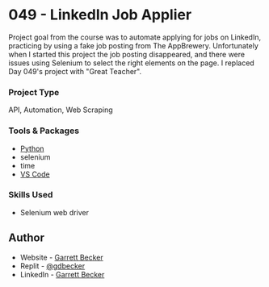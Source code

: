 # 049 - LinkedIn Job Applier

Project goal from the course was to automate applying for jobs on LinkedIn, practicing by using a fake job posting from The AppBrewery. Unfortunately when I started this project the job posting disappeared, and there were issues using Selenium to select the right elements on the page. I replaced Day 049's project with "Great Teacher".

### Project Type

API, Automation, Web Scraping

### Tools & Packages

- [Python](https://www.python.org)
- selenium
- time
- [VS Code](https://code.visualstudio.com)

### Skills Used

- Selenium web driver

## Author

- Website - [Garrett Becker]()
- Replit - [@gdbecker](https://replit.com/@gdbecker)
- LinkedIn - [Garrett Becker](https://www.linkedin.com/in/garrett-becker-923b4a106/)